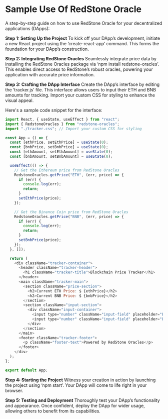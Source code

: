 # Sample Use Of RedStone Oracle
A step-by-step guide on how to use RedStone Oracle for your decentralized applications (DApps):

**Step 1: Setting Up the Project**
To kick off your DApp’s development, initiate a new React project using the ‘create-react-app’ command. This forms the foundation for your DApp’s construction.

**Step 2: Integrating RedStone Oracles**
Seamlessly integrate price data by installing the RedStone Oracles package via ‘npm install redstone-oracles’. This enables direct access to RedStone’s robust oracles, powering your application with accurate price information.

**Step 3: Crafting the DApp Interface**
Create the DApp’s interface by editing the ‘tracker.js’ file. This interface allows users to input their ETH and BNB amounts for tracking. Import your custom CSS for styling to enhance the visual appeal.

Here's a sample code snippet for the interface:

```javascript
import React, { useState, useEffect } from "react";
import { RedstoneOracles } from "redstone-oracles";
import "./tracker.css"; // Import your custom CSS for styling

const App = () => {
  const [ethPrice, setEthPrice] = useState(0);
  const [bnbPrice, setBnbPrice] = useState(0);
  const [ethAmount, setEthAmount] = useState(0);
  const [bnbAmount, setBnbAmount] = useState(0);

  useEffect(() => {
    // Get the Ethereum price from RedStone Oracles
    RedstoneOracles.getPrice("ETH", (err, price) => {
      if (err) {
        console.log(err);
        return;
      }
      setEthPrice(price);
    });

    // Get the Binance Coin price from RedStone Oracles
    RedstoneOracles.getPrice("BNB", (err, price) => {
      if (err) {
        console.log(err);
        return;
      }
      setBnbPrice(price);
    });
  }, []);

  return (
    <div className="tracker-container">
      <header className="tracker-header">
        <h1 className="tracker-title">Blockchain Price Tracker</h1>
      </header>
      <main className="tracker-main">
        <section className="price-section">
          <h2>Current ETH Price: $ {ethPrice}</h2>
          <h2>Current BNB Price: $ {bnbPrice}</h2>
        </section>
        <section className="input-section">
          <div className="input-container">
            <input type="number" className="input-field" placeholder="Enter ETH amount" onChange= { (e) => setEthAmount (e.target.value)} />
            <input type="number" className="input-field" placeholder="Enter BNB amount" onChange= { (e) => setBnbAmount (e.target.value)} />
          </div>
        </section>
      </main>
      <footer className="tracker-footer">
        <p className="footer-text">Powered by RedStone Oracles</p>
      </footer>
    </div>
  );
};

export default App;
```

**Step 4: Starting the Project**
Witness your creation in action by launching the project using ‘npm start’. Your DApp will come to life right in your browser.

**Step 5: Testing and Deployment**
Thoroughly test your DApp’s functionality and appearance. Once confident, deploy the DApp for wider usage, allowing others to benefit from its capabilities.


